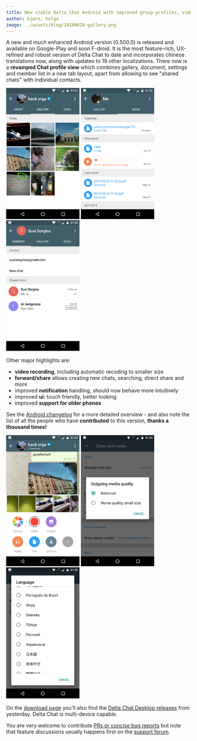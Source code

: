 ```yaml
---
title: New stable Delta Chat Android with improved group-profiles, video recording, notifications, ... 
author: bjørn, holga
image: ../assets/blog/20190628-gallery.png
---
```


A new and much enhanced Android version (0.500.0) is released and available
on Google-Play and soon F-droid. It is the most feature-rich, UX-refined and robust 
version of Delta Chat to date and incorporates chinese translations now, along
with updates to 19 other localizations.  There now is a **revamped Chat
profile view** which combines gallery, document, settings and member list
in a new tab layout, apart from allowing to see "shared chats" with individual contacts. 

<div class="blog-images">
<img src="../assets/blog/20190628-gallery.png" width="200" /> 
<img src="../assets/blog/20190628-documents.png" width="200" /> 
<img src="../assets/blog/20190628-shared-chats.png" width="200" /> 
</div>

Other major highlights are:

- **video recording**, including automatic recoding to smaller size 
- **forward/share** allows creating new chats, searching, direct share and more
- improved **notification** handling, should now behave more intuitively
- improved **ui:** touch friendly, better looking
- improved **support for older phones**

See the [Android changelog](https://raw.githubusercontent.com/deltachat/deltachat-android/HEAD/CHANGELOG.md) for a more detailed overview - and also note the list of all the people who have **contributed** to this version,
**thanks a thousand times!**

<div class="blog-images">
<img src="../assets/blog/20190628-video.png" width="200" /> 
<img src="../assets/blog/20190628-media-quality.png" width="200" />
<img src="../assets/blog/20190628-language.png" width="200" />
</div>

On the [download page](download) you'll also find the [Delta Chat Desktop releases](https://delta.chat/en/2019-06-25-desktop) from yesterday. Delta Chat is multi-device capable. 

You are very welcome to contribute [PRs or concise bug reports](https://github.com/deltachat/deltachat-android) but note that feature discussions usually happens first on the [support forum](https://support.delta.chat). 
